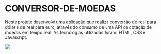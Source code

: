 # CONVERSOR-DE-MOEDAS
<p> Neste projeto desenvolvi uma aplicação que realiza conversão de real para dólar e de real para euro, através do consumo de uma API de cotação de moedas em tempo real.
As tecnologias utilizadas foram: HTML, CSS e Javascript.</p>
<img src="assets/conversor.jpg"/>
